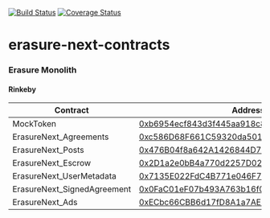 [![Build Status](https://travis-ci.com/erasureprotocol/erasure-next-contracts.svg?token=htxVq6Egy28TqXbFnsyf&branch=master)](https://travis-ci.com/erasureprotocol/erasure-next-contracts) [![Coverage Status](https://coveralls.io/repos/github/erasureprotocol/erasure-next-contracts/badge.svg?t=Ccgknn)](https://coveralls.io/github/erasureprotocol/erasure-next-contracts)

# erasure-next-contracts

### Erasure Monolith

#### Rinkeby
| Contract | Address |
| - | - |
| MockToken | [0xb6954ecf843d3f445aa918c8614e871c2cbcfd2c](https://rinkeby.etherscan.io/address/0xb6954ecf843d3f445aa918c8614e871c2cbcfd2c) |
| ErasureNext_Agreements | [0xc586D68F661C59320da5014A12Fde888b7696883](https://rinkeby.etherscan.io/address/0xc586D68F661C59320da5014A12Fde888b7696883) |
| ErasureNext_Posts | [0x476B04f8a642A1426844D722AE850458D00Ed265](https://rinkeby.etherscan.io/address/0x476B04f8a642A1426844D722AE850458D00Ed265) |
| ErasureNext_Escrow | [0x2D1a2e0bB4a770d2257D02eCd60D730268F3dad6](https://rinkeby.etherscan.io/address/0x2D1a2e0bB4a770d2257D02eCd60D730268F3dad6) |
| ErasureNext_UserMetadata | [0x7135E022FdC4B771e046F77B4AD0ADe7347eFd35](https://rinkeby.etherscan.io/address/0x7135E022FdC4B771e046F77B4AD0ADe7347eFd35) |
| ErasureNext_SignedAgreement | [0x0FaC01eF07b493A763b16f05B0304D5D03e8B387](https://rinkeby.etherscan.io/address/0x0FaC01eF07b493A763b16f05B0304D5D03e8B387) |
| ErasureNext_Ads | [0xECbc66CBB6d17fD8A1a7AEB08C4D8AD8B315B8A7](https://rinkeby.etherscan.io/address/0xECbc66CBB6d17fD8A1a7AEB08C4D8AD8B315B8A7) |
